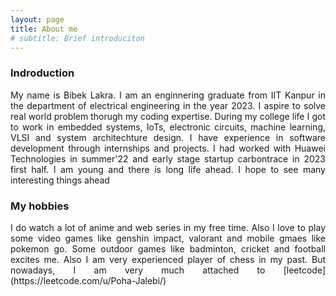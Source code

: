 ```yaml
---
layout: page
title: About me
# subtitle: Brief introduciton
---
```

### Indroduction

<div style="text-align : justify">
My name is Bibek Lakra. I am an enginnering graduate from IIT Kanpur in the department of electrical engineering in the year 2023. I aspire to solve real world problem thorugh my coding expertise. During my college life I got to work in embedded systems, IoTs, electronic circuits, machine learning, VLSI and system architechture design. I have experience in software development through internships and projects. I had worked with Huawei Technologies in summer'22 and early stage startup carbontrace in 2023 first half. I am young and there is long life ahead. I hope to see many interesting things ahead
</div>

<!-- My name is Inigo Montoya. I have the following qualities:

- I rock a great mustache
- I'm extremely loyal to my family

What else do you need? -->

### My hobbies

<div style="text-align : justify">
I do watch a lot of anime and web series in my free time. Also I love to play some video games like genshin impact, valorant and mobile gmaes like pokemon go. Some outdoor games like badminton, cricket and football excites me. Also I am very experienced player of chess in my past. But nowadays, I am very much attached to [leetcode](https://leetcode.com/u/Poha-Jalebi/)
</div>

